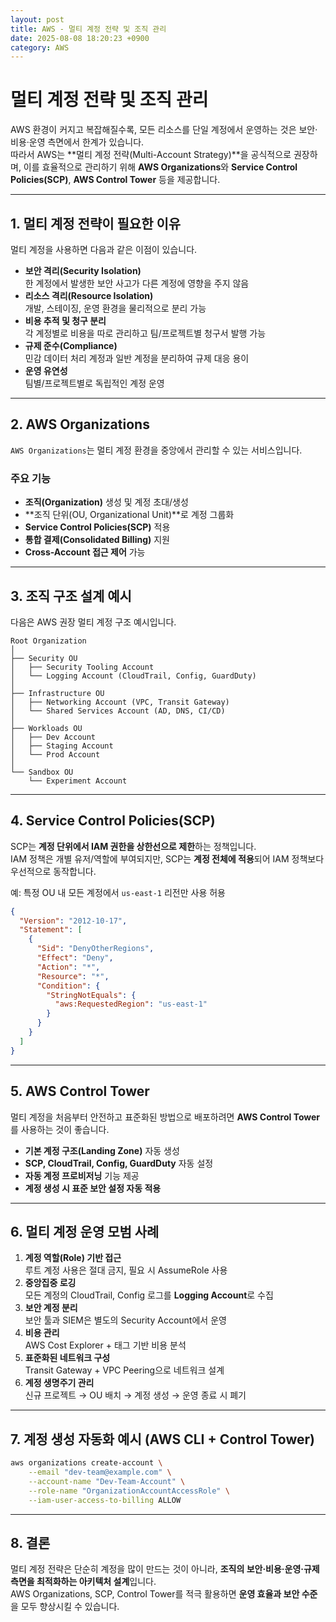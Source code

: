 ```yaml
---
layout: post
title: AWS - 멀티 계정 전략 및 조직 관리
date: 2025-08-08 18:20:23 +0900
category: AWS
---
```

# 멀티 계정 전략 및 조직 관리

AWS 환경이 커지고 복잡해질수록, 모든 리소스를 단일 계정에서 운영하는 것은 보안·비용·운영 측면에서 한계가 있습니다.  
따라서 AWS는 **멀티 계정 전략(Multi-Account Strategy)**을 공식적으로 권장하며, 이를 효율적으로 관리하기 위해 **AWS Organizations**와 **Service Control Policies(SCP)**, **AWS Control Tower** 등을 제공합니다.

---

## 1. 멀티 계정 전략이 필요한 이유

멀티 계정을 사용하면 다음과 같은 이점이 있습니다.

- **보안 격리(Security Isolation)**  
  한 계정에서 발생한 보안 사고가 다른 계정에 영향을 주지 않음
- **리소스 격리(Resource Isolation)**  
  개발, 스테이징, 운영 환경을 물리적으로 분리 가능
- **비용 추적 및 청구 분리**  
  각 계정별로 비용을 따로 관리하고 팀/프로젝트별 청구서 발행 가능
- **규제 준수(Compliance)**  
  민감 데이터 처리 계정과 일반 계정을 분리하여 규제 대응 용이
- **운영 유연성**  
  팀별/프로젝트별로 독립적인 계정 운영

---

## 2. AWS Organizations

`AWS Organizations`는 멀티 계정 환경을 중앙에서 관리할 수 있는 서비스입니다.

### 주요 기능
- **조직(Organization)** 생성 및 계정 초대/생성
- **조직 단위(OU, Organizational Unit)**로 계정 그룹화
- **Service Control Policies(SCP)** 적용
- **통합 결제(Consolidated Billing)** 지원
- **Cross-Account 접근 제어** 가능

---

## 3. 조직 구조 설계 예시

다음은 AWS 권장 멀티 계정 구조 예시입니다.

```
Root Organization
│
├── Security OU
│   ├── Security Tooling Account
│   └── Logging Account (CloudTrail, Config, GuardDuty)
│
├── Infrastructure OU
│   ├── Networking Account (VPC, Transit Gateway)
│   └── Shared Services Account (AD, DNS, CI/CD)
│
├── Workloads OU
│   ├── Dev Account
│   ├── Staging Account
│   └── Prod Account
│
└── Sandbox OU
    └── Experiment Account
```

---

## 4. Service Control Policies(SCP)

SCP는 **계정 단위에서 IAM 권한을 상한선으로 제한**하는 정책입니다.  
IAM 정책은 개별 유저/역할에 부여되지만, SCP는 **계정 전체에 적용**되어 IAM 정책보다 우선적으로 동작합니다.

예: 특정 OU 내 모든 계정에서 `us-east-1` 리전만 사용 허용
```json
{
  "Version": "2012-10-17",
  "Statement": [
    {
      "Sid": "DenyOtherRegions",
      "Effect": "Deny",
      "Action": "*",
      "Resource": "*",
      "Condition": {
        "StringNotEquals": {
          "aws:RequestedRegion": "us-east-1"
        }
      }
    }
  ]
}
```

---

## 5. AWS Control Tower

멀티 계정을 처음부터 안전하고 표준화된 방법으로 배포하려면 **AWS Control Tower**를 사용하는 것이 좋습니다.

- **기본 계정 구조(Landing Zone)** 자동 생성
- **SCP, CloudTrail, Config, GuardDuty** 자동 설정
- **자동 계정 프로비저닝** 기능 제공
- **계정 생성 시 표준 보안 설정 자동 적용**

---

## 6. 멀티 계정 운영 모범 사례

1. **계정 역할(Role) 기반 접근**  
   루트 계정 사용은 절대 금지, 필요 시 AssumeRole 사용
2. **중앙집중 로깅**  
   모든 계정의 CloudTrail, Config 로그를 **Logging Account**로 수집
3. **보안 계정 분리**  
   보안 툴과 SIEM은 별도의 Security Account에서 운영
4. **비용 관리**  
   AWS Cost Explorer + 태그 기반 비용 분석
5. **표준화된 네트워크 구성**  
   Transit Gateway + VPC Peering으로 네트워크 설계
6. **계정 생명주기 관리**  
   신규 프로젝트 → OU 배치 → 계정 생성 → 운영 종료 시 폐기

---

## 7. 계정 생성 자동화 예시 (AWS CLI + Control Tower)

```bash
aws organizations create-account \
    --email "dev-team@example.com" \
    --account-name "Dev-Team-Account" \
    --role-name "OrganizationAccountAccessRole" \
    --iam-user-access-to-billing ALLOW
```

---

## 8. 결론

멀티 계정 전략은 단순히 계정을 많이 만드는 것이 아니라, **조직의 보안·비용·운영·규제 측면을 최적화하는 아키텍처 설계**입니다.  
AWS Organizations, SCP, Control Tower를 적극 활용하면 **운영 효율과 보안 수준**을 모두 향상시킬 수 있습니다.